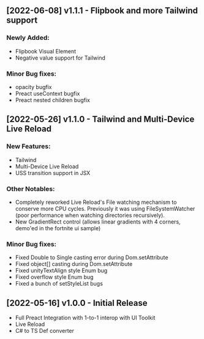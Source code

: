 ﻿## [2022-06-08] v1.1.1 - Flipbook and more Tailwind support

### Newly Added:

* Flipbook Visual Element
* Negative value support for Tailwind

### Minor Bug fixes:

* opacity bugfix
* Preact useContext bugfix
* Preact nested children bugfix

## [2022-05-26] v1.1.0 - Tailwind and Multi-Device Live Reload

### New Features:

* Tailwind
* Multi-Device Live Reload
* USS transition support in JSX

### Other Notables:

* Completely reworked Live Reload's File watching mechanism to conserve more CPU cycles. Previously it was using
  FileSystemWatcher (poor performance when watching directories recursively).
* New GradientRect control (allows linear gradients with 4 corners, demo'ed in the fortnite ui sample)

### Minor Bug fixes:

* Fixed Double to Single casting error during Dom.setAttribute
* Fixed object[] casting during Dom.setAttribute
* Fixed unityTextAlign style Enum bug
* Fixed overflow style Enum bug
* Fixed a bunch of setStyleList bugs

## [2022-05-16] v1.0.0 - Initial Release

* Full Preact Integration with 1-to-1 interop with UI Toolkit
* Live Reload
* C# to TS Def converter